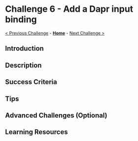 # Challenge 6 - Add a Dapr input binding

[< Previous Challenge](./Challenge05.md) - **[Home](../README.md)** - [Next Challenge >](./Challenge07.md)

## Introduction

## Description

## Success Criteria

## Tips

## Advanced Challenges (Optional)

## Learning Resources
